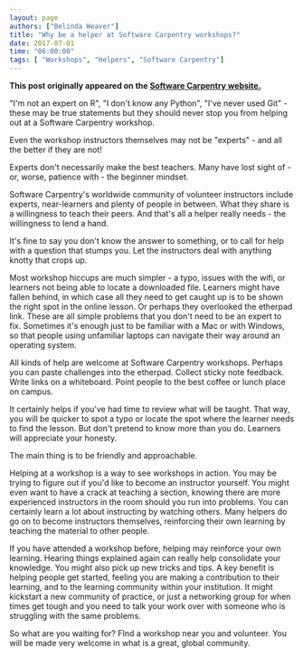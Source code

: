 ```yaml
---
layout: page
authors: ["Belinda Weaver"]
title: "Why be a helper at Software Carpentry workshops?"
date: 2017-07-01
time: "06:00:00"
tags: [ "Workshops", "Helpers", "Software Carpentry"]
---
```


<p><b>This post originally appeared on the <a href="https://software-carpentry.org/">Software Carpentry website.</a></b></p>

"I'm not an expert on R", "I don't know any Python", "I've never used Git" - these may be true statements but they should 
never stop you from helping out at a Software Carpentry workshop.

Even the workshop instructors themselves may not be "experts" - and all the better if they are not! 

Experts don't necessarily make the best teachers. Many have lost sight of - or, worse, patience with - the beginner mindset. 

Software Carpentry's worldwide community of volunteer instructors include experts, near-learners and plenty of people in between. 
What they share is a willingness to teach their peers. And that's all a helper really needs - the willingness to lend a hand. 

It's fine to say you don't know the answer to something, or to call for help with a question that stumps you. 
Let the instructors deal with anything knotty that crops up. 

Most workshop hiccups are much simpler - a typo, issues with the wifi, or learners not being able to locate a downloaded file. 
Learners might have fallen behind, in which case all they need to get caught up is to be shown the right spot in 
the online lesson. Or perhaps they overlooked the etherpad link. These are all simple problems that you don't need to be 
an expert to fix. Sometimes it's enough just to be familiar with a Mac or with Windows, so that people using 
unfamiliar laptops can navigate their way around an operating system.

All kinds of help are welcome at Software Carpentry workshops. Perhaps you can paste challenges into the 
etherpad. Collect sticky note feedback. Write links on a whiteboard. Point people to the best coffee or lunch place on campus.

It certainly helps if you've had time to review what will be taught. That way, you will be quicker to spot a typo
or locate the spot where the learner needs to find the lesson. But don't pretend to know more than you do. 
Learners will appreciate your honesty.

The main thing is to be friendly and approachable. 

Helping at a workshop is a way to see workshops in action. You may be trying to figure out if you'd like to become an instructor yourself. You might even want to have a crack at teaching a section, knowing there are more experienced instructors in the room should you run into problems. You can certainly learn a lot about instructing by watching others. Many helpers do go on to become instructors themselves, reinforcing their own learning by teaching the material to other people.

If you have attended a workshop before, helping may reinforce your own learning. Hearing things explained again can really help consolidate your knowledge. You might also pick up new tricks and tips. A key benefit is helping people get started, 
feeling you are making a contribution to their learning, and to the learning community within your institution. 
It might kickstart a new community of practice, or just a networking group for when times get tough 
and you need to talk your work over with someone who is struggling with the same problems. 

So what are you waiting for? FInd a workshop near you and volunteer. You will be made very welcome in what is a great, global community.

